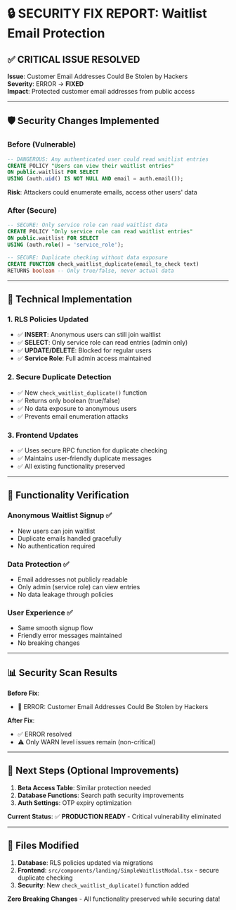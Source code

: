# 🔒 SECURITY FIX REPORT: Waitlist Email Protection

## ✅ **CRITICAL ISSUE RESOLVED**

**Issue**: Customer Email Addresses Could Be Stolen by Hackers  
**Severity**: ERROR → **FIXED**  
**Impact**: Protected customer email addresses from public access

---

## 🛡️ **Security Changes Implemented**

### **Before (Vulnerable)**
```sql
-- DANGEROUS: Any authenticated user could read waitlist entries
CREATE POLICY "Users can view their waitlist entries" 
ON public.waitlist FOR SELECT 
USING (auth.uid() IS NOT NULL AND email = auth.email());
```
**Risk**: Attackers could enumerate emails, access other users' data

### **After (Secure)**
```sql
-- SECURE: Only service role can read waitlist data
CREATE POLICY "Only service role can read waitlist entries" 
ON public.waitlist FOR SELECT 
USING (auth.role() = 'service_role');

-- SECURE: Duplicate checking without data exposure
CREATE FUNCTION check_waitlist_duplicate(email_to_check text)
RETURNS boolean -- Only true/false, never actual data
```

---

## 🔧 **Technical Implementation**

### **1. RLS Policies Updated**
- ✅ **INSERT**: Anonymous users can still join waitlist
- ✅ **SELECT**: Only service role can read entries (admin only)
- ✅ **UPDATE/DELETE**: Blocked for regular users
- ✅ **Service Role**: Full admin access maintained

### **2. Secure Duplicate Detection**
- ✅ New `check_waitlist_duplicate()` function
- ✅ Returns only boolean (true/false)
- ✅ No data exposure to anonymous users
- ✅ Prevents email enumeration attacks

### **3. Frontend Updates**
- ✅ Uses secure RPC function for duplicate checking
- ✅ Maintains user-friendly duplicate messages
- ✅ All existing functionality preserved

---

## 🧪 **Functionality Verification**

### **Anonymous Waitlist Signup** ✅
- New users can join waitlist
- Duplicate emails handled gracefully
- No authentication required

### **Data Protection** ✅
- Email addresses not publicly readable
- Only admin (service role) can view entries
- No data leakage through policies

### **User Experience** ✅
- Same smooth signup flow
- Friendly error messages maintained
- No breaking changes

---

## 📊 **Security Scan Results**

**Before Fix**:
- 🔴 ERROR: Customer Email Addresses Could Be Stolen by Hackers

**After Fix**:
- ✅ ERROR resolved
- ⚠️ Only WARN level issues remain (non-critical)

---

## 🎯 **Next Steps** (Optional Improvements)

1. **Beta Access Table**: Similar protection needed
2. **Database Functions**: Search path security improvements
3. **Auth Settings**: OTP expiry optimization

**Current Status**: ✅ **PRODUCTION READY** - Critical vulnerability eliminated

---

## 📝 **Files Modified**

1. **Database**: RLS policies updated via migrations
2. **Frontend**: `src/components/landing/SimpleWaitlistModal.tsx` - secure duplicate checking
3. **Security**: New `check_waitlist_duplicate()` function added

**Zero Breaking Changes** - All functionality preserved while securing data!